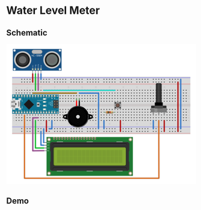 # Water Level Meter

## Schematic

![](./.data/water-level-meter-breadboard.svg)

## Demo

[](https://youtu.be/LV0RpMmX5oc)
